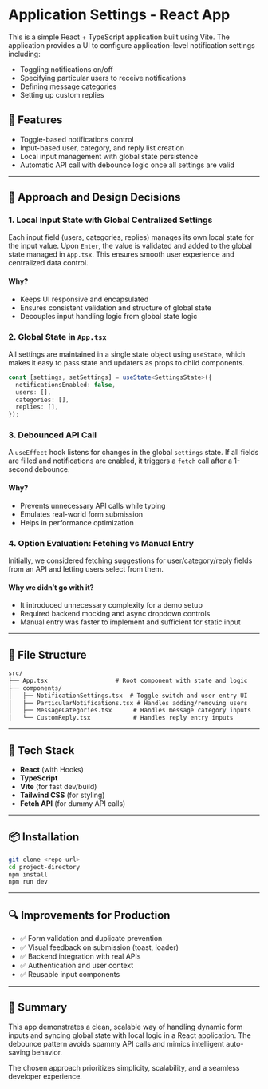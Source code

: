 # Application Settings - React App

This is a simple React + TypeScript application built using Vite. The application provides a UI to configure application-level notification settings including:

- Toggling notifications on/off
- Specifying particular users to receive notifications
- Defining message categories
- Setting up custom replies

## 🚀 Features

- Toggle-based notifications control
- Input-based user, category, and reply list creation
- Local input management with global state persistence
- Automatic API call with debounce logic once all settings are valid

---

## 🧠 Approach and Design Decisions

### 1. **Local Input State with Global Centralized Settings**
Each input field (users, categories, replies) manages its own local state for the input value. Upon `Enter`, the value is validated and added to the global state managed in `App.tsx`. This ensures smooth user experience and centralized data control.

#### Why?
- Keeps UI responsive and encapsulated
- Ensures consistent validation and structure of global state
- Decouples input handling logic from global state logic

### 2. **Global State in `App.tsx`**
All settings are maintained in a single state object using `useState`, which makes it easy to pass state and updaters as props to child components.

```ts
const [settings, setSettings] = useState<SettingsState>({
  notificationsEnabled: false,
  users: [],
  categories: [],
  replies: [],
});
```

### 3. **Debounced API Call**
A `useEffect` hook listens for changes in the global `settings` state. If all fields are filled and notifications are enabled, it triggers a `fetch` call after a 1-second debounce.

#### Why?
- Prevents unnecessary API calls while typing
- Emulates real-world form submission
- Helps in performance optimization

### 4. **Option Evaluation: Fetching vs Manual Entry**
Initially, we considered fetching suggestions for user/category/reply fields from an API and letting users select from them.

#### Why we didn’t go with it?
- It introduced unnecessary complexity for a demo setup
- Required backend mocking and async dropdown controls
- Manual entry was faster to implement and sufficient for static input

---

## 📁 File Structure

```txt
src/
├── App.tsx                   # Root component with state and logic
├── components/
│   ├── NotificationSettings.tsx  # Toggle switch and user entry UI
│   ├── ParticularNotifications.tsx # Handles adding/removing users
│   ├── MessageCategories.tsx      # Handles message category inputs
│   └── CustomReply.tsx            # Handles reply entry inputs
```

---

## 🔧 Tech Stack

- **React** (with Hooks)
- **TypeScript**
- **Vite** (for fast dev/build)
- **Tailwind CSS** (for styling)
- **Fetch API** (for dummy API calls)

---

## 📦 Installation

```bash
git clone <repo-url>
cd project-directory
npm install
npm run dev
```

---

## 🔍 Improvements for Production

- ✅ Form validation and duplicate prevention
- ✅ Visual feedback on submission (toast, loader)
- ✅ Backend integration with real APIs
- ✅ Authentication and user context
- ✅ Reusable input components

---

## 🤔 Summary
This app demonstrates a clean, scalable way of handling dynamic form inputs and syncing global state with local logic in a React application. The debounce pattern avoids spammy API calls and mimics intelligent auto-saving behavior.

The chosen approach prioritizes simplicity, scalability, and a seamless developer experience.

